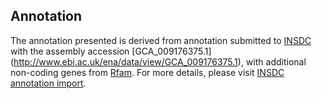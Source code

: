 
Annotation
----------

The annotation presented is derived from annotation submitted to
[INSDC](http://www.insdc.org) with the assembly accession [GCA\_009176375.1]
(http://www.ebi.ac.uk/ena/data/view/GCA_009176375.1),
with additional non-coding genes from
[Rfam](http://rfam.xfam.org/). For more details, please visit [INSDC
annotation import](http://ensemblgenomes.org/info/data/insdc_annotation).
